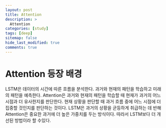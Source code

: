 ```yaml
---
layout: post
title: Attention
description: >
  Attention
categories: [study]
tags: [deep]
sitemap: false
hide_last_modified: true
comments: true
---
```

# Attention 등장 배경

LSTM은 데이터의 시간에 따른 흐름을 분석한다. 과거와 현재의 패턴을 학습하고 미래의 패턴을 예측한다. Attention은 과거와 현재의 패턴을 학습할 때 현재가 과거의 어느 시점과 더 유사한지를 판단한다.
현재 상황을 판단할 때 과거 흐름 중에 어느 시점에 더 집중할 것인지를 판단하는 것이다.
LSTM은 과거의 상황을 균등하게 취급하는 데 반해 Attention은 중요한 과거에 더 높은 가중치를 두는 방식이다. 따라서 LSTM보다 더 개선된 방법이라 할 수있다. 

